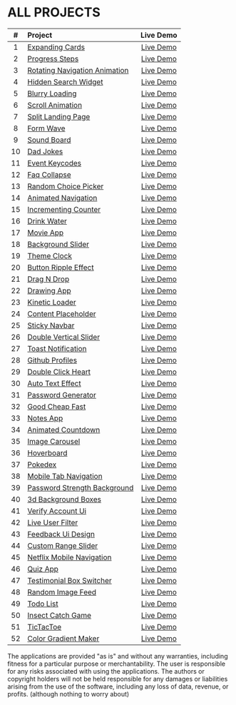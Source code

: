 # ALL PROJECTS



| # | Project       | Live Demo     | 
|:--:| :---------------------------------------------------------------------------------------------------------------------------------------- | :------------: |
| 1 | [Expanding Cards](https://github.com/shkippppper/50Projects25Days/tree/main/SmallProjects/1-ExpandingCards)  | [Live Demo]()  |
| 2 | [Progress Steps](https://github.com/shkippppper/50Projects25Days/tree/main/SmallProjects/2-ProgressSteps)  | [Live Demo]()  |
| 3 | [Rotating Navigation Animation](https://github.com/shkippppper/50Projects25Days/tree/main/SmallProjects/3-RotatingNavigation)  | [Live Demo]()  |
| 4 | [Hidden Search Widget](https://github.com/shkippppper/50Projects25Days/tree/main/SmallProjects/4-HiddenSearchWidget)  | [Live Demo]()  |
| 5 | [Blurry Loading](https://github.com/shkippppper/50Projects25Days/tree/main/SmallProjects/5-BlurryLoading)  | [Live Demo]()  |
| 6 | [Scroll Animation](https://github.com/shkippppper/50Projects25Days/tree/main/SmallProjects/6-ScrollAnimation)  | [Live Demo]()  |
| 7 | [Split Landing Page](https://github.com/shkippppper/50Projects25Days/tree/main/SmallProjects/7-SplitLandingPage)  | [Live Demo]()  |
| 8 | [Form Wave](https://github.com/shkippppper/50Projects25Days/tree/main/SmallProjects/8-FormWave)  | [Live Demo]()  |
| 9 | [Sound Board](https://github.com/shkippppper/50Projects25Days/tree/main/SmallProjects/9-SoundBoard)  | [Live Demo]()  |
| 10 | [Dad Jokes](https://github.com/shkippppper/50Projects25Days/tree/main/SmallProjects/10-DadJokes)  | [Live Demo]()  |
| 11 | [Event Keycodes](https://github.com/shkippppper/50Projects25Days/tree/main/SmallProjects/11-EventKeycodes)  | [Live Demo]()  |
| 12 | [Faq Collapse](https://github.com/shkippppper/50Projects25Days/tree/main/SmallProjects/12-FaqCollapse)  | [Live Demo]()  |
| 13 | [Random Choice Picker](https://github.com/shkippppper/50Projects25Days/tree/main/SmallProjects/13-RandomChoicePicker)  | [Live Demo]()  |
| 14 | [Animated Navigation](https://github.com/shkippppper/50Projects25Days/tree/main/SmallProjects/14-AnimatedNavigation)  | [Live Demo]()  |
| 15 | [Incrementing Counter](https://github.com/shkippppper/50Projects25Days/tree/main/SmallProjects/15-IncrementingCounter)  | [Live Demo]()  |
| 16 | [Drink Water](https://github.com/shkippppper/50Projects25Days/tree/main/SmallProjects/16-DrinkWater)  | [Live Demo]()  |
| 17 | [Movie App](https://github.com/shkippppper/50Projects25Days/tree/main/SmallProjects/17-MovieApp)  | [Live Demo]()  |
| 18 | [Background Slider](https://github.com/shkippppper/50Projects25Days/tree/main/SmallProjects/18-BackgroundSlider)  | [Live Demo]()  |
| 19 | [Theme Clock](https://github.com/shkippppper/50Projects25Days/tree/main/SmallProjects/19-ThemeClock)  | [Live Demo]()  |
| 20 | [Button Ripple Effect](https://github.com/shkippppper/50Projects25Days/tree/main/SmallProjects/20-ButtonRippleEffect)  | [Live Demo]()  |
| 21 | [Drag N Drop](https://github.com/shkippppper/50Projects25Days/tree/main/SmallProjects/21-DragNDrop)  | [Live Demo]()  |
| 22 | [Drawing App](https://github.com/shkippppper/50Projects25Days/tree/main/SmallProjects/22-DrawingApp)  | [Live Demo]()  |
| 23 | [Kinetic Loader](https://github.com/shkippppper/50Projects25Days/tree/main/SmallProjects/23-KineticLoader)  | [Live Demo]()  |
| 24 | [Content Placeholder](https://github.com/shkippppper/50Projects25Days/tree/main/SmallProjects/24-ContentPlaceholder)  | [Live Demo]()  |
| 25 | [Sticky Navbar](https://github.com/shkippppper/50Projects25Days/tree/main/SmallProjects/25-StickyNavbar)  | [Live Demo]()  |
| 26 | [Double Vertical Slider](https://github.com/shkippppper/50Projects25Days/tree/main/SmallProjects/26-DoubleVerticalSlider)  | [Live Demo]()  |
| 27 | [Toast Notification](https://github.com/shkippppper/50Projects25Days/tree/main/SmallProjects/27-ToastNotification)  | [Live Demo]()  |
| 28 | [Github Profiles](https://github.com/shkippppper/50Projects25Days/tree/main/SmallProjects/28-GithubProfiles)  | [Live Demo]()  |
| 29 | [Double Click Heart](https://github.com/shkippppper/50Projects25Days/tree/main/SmallProjects/29-DoubleClickHeart)  | [Live Demo]()  |
| 30 | [Auto Text Effect](https://github.com/shkippppper/50Projects25Days/tree/main/SmallProjects/30-AutoTextEffect)  | [Live Demo]()  |
| 31 | [Password Generator](https://github.com/shkippppper/50Projects25Days/tree/main/SmallProjects/31-PasswordGenerator)  | [Live Demo]()  |
| 32 | [Good Cheap Fast](https://github.com/shkippppper/50Projects25Days/tree/main/SmallProjects/31-PasswordGenerator)  | [Live Demo]()  |
| 33 | [Notes App](https://github.com/shkippppper/50Projects25Days/tree/main/SmallProjects/33-NotesApp)  | [Live Demo]()  |
| 34 | [Animated Countdown](https://github.com/shkippppper/50Projects25Days/tree/main/SmallProjects/34-AnimatedCountDown)  | [Live Demo]()  |
| 35 | [Image Carousel](https://github.com/shkippppper/50Projects25Days/tree/main/SmallProjects/35-ImageCarousel)  | [Live Demo]()  |
| 36 | [Hoverboard](https://github.com/shkippppper/50Projects25Days/tree/main/SmallProjects/36-Hoverboard)  | [Live Demo]()  |
| 37 | [Pokedex](https://github.com/shkippppper/50Projects25Days/tree/main/SmallProjects/37-Pokedex)  | [Live Demo]()  |
| 38 | [Mobile Tab Navigation](https://github.com/shkippppper/50Projects25Days/tree/main/SmallProjects/38-MobileTabNavigation)  | [Live Demo]()  |
| 39 | [Password Strength Background](https://github.com/shkippppper/50Projects25Days/tree/main/SmallProjects/39-PasswordStrengthBackground)  | [Live Demo]()  |
| 40 | [3d Background Boxes](https://github.com/shkippppper/50Projects25Days/tree/main/SmallProjects/40-3dBackgroundBoxes)  | [Live Demo]()  |
| 41 | [Verify Account Ui](https://github.com/shkippppper/50Projects25Days/tree/main/SmallProjects/41-VerifyAccountUI)  | [Live Demo]()  |
| 42 | [Live User Filter](https://github.com/shkippppper/50Projects25Days/tree/main/SmallProjects/42-LiveUserFilter)  | [Live Demo]()  |
| 43 | [Feedback Ui Design](https://github.com/shkippppper/50Projects25Days/tree/main/SmallProjects/43-FeedbackUIDesign)  | [Live Demo]()  |
| 44 | [Custom Range Slider](https://github.com/shkippppper/50Projects25Days/tree/main/SmallProjects/44-CustomRangeSlider)  | [Live Demo]()  |
| 45 | [Netflix Mobile Navigation](https://github.com/shkippppper/50Projects25Days/tree/main/SmallProjects/45-NetflixMobileNavigation)  | [Live Demo]()  |
| 46 | [Quiz App](https://github.com/shkippppper/50Projects25Days/tree/main/SmallProjects/46-QuizApp)  | [Live Demo]()  |
| 47 | [Testimonial Box Switcher](https://github.com/shkippppper/50Projects25Days/tree/main/SmallProjects/47-TestimonialBoxSwitcher)  | [Live Demo]()  |
| 48 | [Random Image Feed](https://github.com/shkippppper/50Projects25Days/tree/main/SmallProjects/48-RandomImageFeed)  | [Live Demo]()  |
| 49 | [Todo List](https://github.com/shkippppper/50Projects25Days/tree/main/SmallProjects/49-ToDoList)  | [Live Demo]()  |
| 50 | [Insect Catch Game](https://github.com/shkippppper/50Projects25Days/tree/main/SmallProjects/50-InsectCatchGame)  | [Live Demo]()  |
| 51 | [TicTacToe](https://github.com/shkippppper/50-Projects-HTML-CSS-JS/tree/main/SmallProjects/51-TicTacToe)  | [Live Demo]()  |
| 52 | [Color Gradient Maker](https://github.com/shkippppper/Small-Projects-HTML-CSS-JS-vanilla/tree/main/SmallProjects/52-ColorGradientMaker)  | [Live Demo]()  |




The applications are provided "as is" and without any warranties, including fitness for a particular purpose or merchantability. The user is responsible for any risks associated with using the applications. The authors or copyright holders will not be held responsible for any damages or liabilities arising from the use of the software, including any loss of data, revenue, or profits. (although nothing to worry about)
